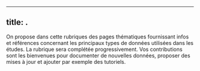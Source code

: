 
---
title: .
---
On propose dans cette rubriques des pages thématiques fournissant infos et références concernant les principaux types de données utilisées dans les études.
La rubrique sera complétée progressivement.
Vos contributions sont les bienvenues pour documenter de nouvelles données, proposer des mises à jour et ajouter par exemple des tutoriels.
